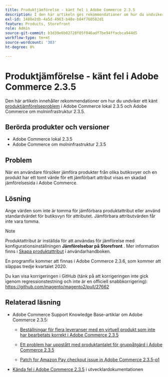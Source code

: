 ```yaml
---
title: Produktjämförelse - känt fel i Adobe Commerce 2.3.5
description: I den här artikeln ges rekommendationer om hur du undviker ett känt [produktjämförelse](https://experienceleague.adobe.com/sv/docs/commerce-admin/stores-sales/shopper-tools/product-compare)-problem i Adobe Commerce lokal 2.3.5 och Adobe Commerce om molninfrastruktur 2.3.5.
exl-id: 1488e2db-4a5d-4963-b48e-b84f760582d1
feature: Products, Storefront
role: Admin
source-git-commit: b3d39e6b02728f05f046adf7be94ffacbca944d5
workflow-type: tm+mt
source-wordcount: '303'
ht-degree: 0%

---
```


# Produktjämförelse - känt fel i Adobe Commerce 2.3.5

Den här artikeln innehåller rekommendationer om hur du undviker ett känt [produktjämförelseproblem](https://experienceleague.adobe.com/sv/docs/commerce-admin/stores-sales/shopper-tools/product-compare) i Adobe Commerce lokal 2.3.5 och Adobe Commerce om molninfrastruktur 2.3.5.

## Berörda produkter och versioner

* Adobe Commerce lokal 2.3.5
* Adobe Commerce om molninfrastruktur 2.3.5

## Problem

När en användare försöker jämföra produkter från olika butiksvyer och en produkt har ett tomt värde för ett jämförbart attribut visas en skadad jämförelsesida i Adobe Commerce.

## Lösning

Ange värden som inte är tomma för jämförbara produktattribut eller använd standardvärdet för butiksvyn för attributet. Jämförbara attributvärden får inte vara tomma.

>[!NOTE]
>
>Produktattribut är inställda för att användas för jämförelse med konfigurationsinställningen **Jämförelsebar på Storefront** . Mer information finns i [Skapa produktattribut](https://experienceleague.adobe.com/sv/docs/commerce-admin/catalog/product-attributes/create/attribute-product-create#step-4-describe-the-storefront-properties) i användarhandboken.

En programfix kommer att finnas i Adobe Commerce 2.3.6, som kommer att släppas tredje kvartalet 2020.

Du kan visa korrigeringen i GitHub (tänk på att korrigeringen inte gick igenom regressionstestning och inte är en officiell snabbkorrigering): <https://github.com/magento/magento2/pull/27662>

## Relaterad läsning

<ul><li>Adobe Commerce Support Knowledge Base-artiklar om Adobe Commerce 2.3.5:<ul>
<li>
<p title="Beställningar för flera leveranser med en virtuell produkt som inte har bearbetats korrekt i Adobe Commerce 2.3.5"><a href="/help/troubleshooting/miscellaneous/magento-2-3-5-known-issue-virtual-product-multi-ship-orders.md">Beställningar för flera leveranser med en virtuell produkt som inte har bearbetats korrekt i Adobe Commerce 2.3.5</a></p>
</li>
<li><a href="/help/troubleshooting/miscellaneous/bulk-action-product-count-known-issue-in-magento-2-3-5.md">Ett problem har uppstått med produktantalet för gruppåtgärd i Adobe Commerce 2.3.5</a></li>
<li>
<p title="Patch for Amazon Pay checkout issue in Adobe Commerce 2.3.5-p1"><a href="/help/troubleshooting/payments/patch-for-amazon-pay-checkout-issue-in-magento-2-3-5-p1.md">Patch for Amazon Pay checkout issue in Adobe Commerce 2.3.5-p1</a></p>
</li>
</ul>
</li><li><a href="https://commerce-docs.github.io/devdocs-archive/2.3/guides/v2.3/release-notes/release-notes-2-3-5-commerce.html#known-issues">Kända fel i Adobe Commerce 2.3.5</a> i utvecklardokumentationen</li></ul>
